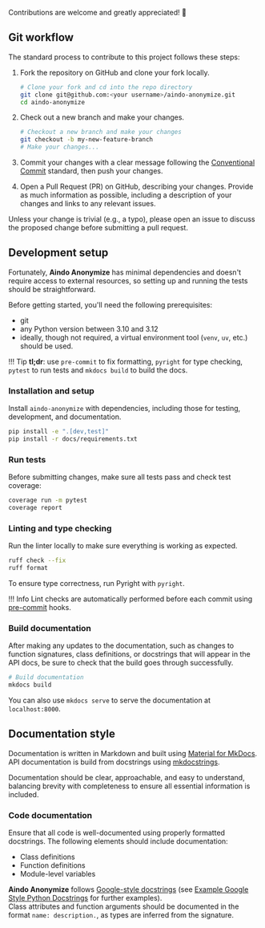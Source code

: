 <!--
SPDX-FileCopyrightText: 2025 Aindo SpA

SPDX-License-Identifier: MIT
-->

Contributions are welcome and greatly appreciated! :tada:

## Git workflow

The standard process to contribute to this project follows these steps:

1. Fork the repository on GitHub and clone your fork locally.
    ```bash
    # Clone your fork and cd into the repo directory
    git clone git@github.com:<your username>/aindo-anonymize.git
    cd aindo-anonymize
    ```
2. Check out a new branch and make your changes.
    ```bash
    # Checkout a new branch and make your changes
    git checkout -b my-new-feature-branch
    # Make your changes...
    ```

3. Commit your changes with a clear message following
the [Conventional Commit](https://www.conventionalcommits.org/) standard,
then push your changes.

4. Open a Pull Request (PR) on GitHub, describing your changes.
Provide as much information as possible, including a description of your changes and links to any relevant issues.

Unless your change is trivial (e.g., a typo), please open an issue to discuss the proposed change before submitting a pull request.


## Development setup

Fortunately, **Aindo Anonymize** has minimal dependencies and doesn't require access to external resources,
so setting up and running the tests should be straightforward.

Before getting started, you'll need the following prerequisites:

- git
- any Python version between 3.10 and 3.12
- ideally, though not required, a virtual environment tool (`venv`, `uv`, etc.) should be used.

!!! Tip
    **tl;dr**: use `pre-commit` to fix formatting, `pyright` for type checking,
    `pytest` to run tests and `mkdocs build` to build the docs.

### Installation and setup

Install `aindo-anonymize` with dependencies, including those for testing, development, and documentation.

```bash
pip install -e ".[dev,test]"
pip install -r docs/requirements.txt
```

### Run tests

Before submitting changes, make sure all tests pass and check test coverage:

```bash
coverage run -m pytest
coverage report
```

### Linting and type checking

Run the linter locally to make sure everything is working as expected.

```bash
ruff check --fix
ruff format
```

To ensure type correctness, run Pyright with `pyright`.

!!! Info
    Lint checks are automatically performed before each commit using [pre-commit](https://pre-commit.com/) hooks.

### Build documentation

After making any updates to the documentation, such as changes to function signatures,
class definitions, or docstrings that will appear in the API docs,
be sure to check that the build goes through successfully.

```bash
# Build documentation
mkdocs build
```

You can also use `mkdocs serve` to serve the documentation at `localhost:8000`.

## Documentation style

Documentation is written in Markdown and built using [Material for MkDocs](https://squidfunk.github.io/mkdocs-material/).
API documentation is build from docstrings using [mkdocstrings](https://mkdocstrings.github.io/).

Documentation should be clear, approachable, and easy to understand,
balancing brevity with completeness to ensure all essential information is included.

### Code documentation

Ensure that all code is well-documented using properly formatted docstrings.
The following elements should include documentation:

- Class definitions
- Function definitions
- Module-level variables

**Aindo Anonymize** follows [Google-style docstrings](https://google.github.io/styleguide/pyguide.html#38-comments-and-docstrings)
(see [Example Google Style Python Docstrings](https://sphinxcontrib-napoleon.readthedocs.io/en/latest/example_google.html)
for further examples).  
Class attributes and function arguments should be documented in the format `name: description.`,
as types are inferred from the signature. 
